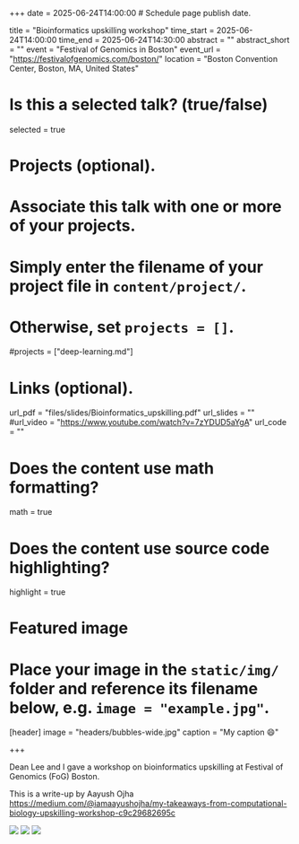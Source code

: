 +++
date = 2025-06-24T14:00:00  # Schedule page publish date.

title = "Bioinformatics upskilling workshop"
time_start = 2025-06-24T14:00:00
time_end = 2025-06-24T14:30:00
abstract = ""
abstract_short = ""
event = "Festival of Genomics in Boston"
event_url = "https://festivalofgenomics.com/boston/"
location = "Boston Convention Center, Boston, MA, United States"

# Is this a selected talk? (true/false)
selected = true

# Projects (optional).
#   Associate this talk with one or more of your projects.
#   Simply enter the filename of your project file in `content/project/`.
#   Otherwise, set `projects = []`.
#projects = ["deep-learning.md"]

# Links (optional).
url_pdf = "files/slides/Bioinformatics_upskilling.pdf"
url_slides = ""
#url_video = "https://www.youtube.com/watch?v=7zYDUD5aYgA"
url_code = ""

# Does the content use math formatting?
math = true

# Does the content use source code highlighting?
highlight = true

# Featured image
# Place your image in the `static/img/` folder and reference its filename below, e.g. `image = "example.jpg"`.
[header]
image = "headers/bubbles-wide.jpg"
caption = "My caption :smile:"

+++

Dean Lee and I gave a workshop on bioinformatics upskilling at Festival of Genomics (FoG) Boston.

This is a write-up by Aayush Ojha https://medium.com/@iamaayushojha/my-takeaways-from-computational-biology-upskilling-workshop-c9c29682695c


![](/img/Tommy_Tang_FoG.jpg)
![](/img/FoG1.webp)
![](/img/FoG2.webp)


